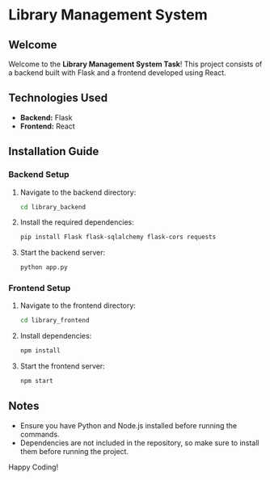 # Library Management System

## Welcome
Welcome to the **Library Management System Task**! This project consists of a backend built with Flask and a frontend developed using React.

## Technologies Used
- **Backend:** Flask
- **Frontend:** React

## Installation Guide

### Backend Setup
1. Navigate to the backend directory:
   ```sh
   cd library_backend
   ```
2. Install the required dependencies:
   ```sh
   pip install Flask flask-sqlalchemy flask-cors requests
   ```
3. Start the backend server:
   ```sh
   python app.py
   ```

### Frontend Setup
1. Navigate to the frontend directory:
   ```sh
   cd library_frontend
   ```
2. Install dependencies:
   ```sh
   npm install
   ```
3. Start the frontend server:
   ```sh
   npm start
   ```

## Notes
- Ensure you have Python and Node.js installed before running the commands.
- Dependencies are not included in the repository, so make sure to install them before running the project.

Happy Coding!

